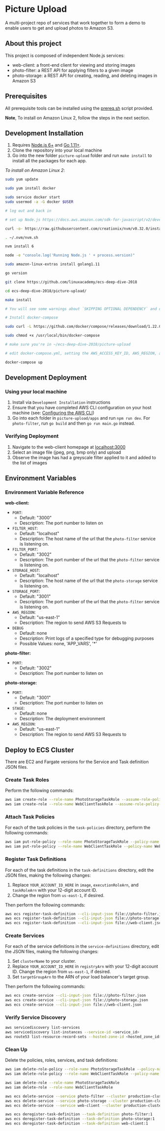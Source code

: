 # Picture Upload

A multi-project repo of services that work together to form a demo to enable users to get and upload photos to Amazon S3.

## About this project

This project is composed of independent Node.js services:

- web-client: a front-end client for viewing and storing images
- photo-filter: a REST API for applying filters to a given image
- photo-storage: a REST API for creating, reading, and deleting images in Amazon S3

## Prerequisites

All prerequisite tools can be installed using the [prereq.sh](prereq.sh) script provided.

**Note**, To install on Amazon Linux 2, follow the steps in the next section.

## Development Installation

1. Requires [Node.js 6+](https://nodejs.org) and [Go 1.11+](https://golang.org).
1. Clone the repository into your local machine
1. Go into the new folder `picture-upload` folder and run `make install` to install all the packages for each app.

*To install on Amazon Linux 2*:

```sh
sudo yum update

sudo yum install docker

sudo service docker start
sudo usermod -a -G docker $USER

# log out and back in

# set up Node.js https://docs.aws.amazon.com/sdk-for-javascript/v2/developer-guide/setting-up-node-on-ec2-instance.html

curl -o- https://raw.githubusercontent.com/creationix/nvm/v0.32.0/install.sh | bash

. ~/.nvm/nvm.sh

nvm install 6

node -e "console.log('Running Node.js ' + process.version)"

sudo amazon-linux-extras install golang1.11

go version

git clone https://github.com/linuxacademy/ecs-deep-dive-2018

cd ecs-deep-dive-2018/picture-upload/

make install

# You will see some warnings about `SKIPPING OPTIONAL DEPENDENCY` and deprecated modules. These can be safely ignored.

# Install docker-compose

sudo curl -L https://github.com/docker/compose/releases/download/1.22.0/docker-compose-Linux-x86_64 -o /usr/local/bin/docker-compose

sudo chmod +x /usr/local/bin/docker-compose

# make sure you're in ~/ecs-deep-dive-2018/picture-upload

# edit docker-compose.yml, setting the AWS_ACCESS_KEY_ID, AWS_REGION, and AWS_SECRET_ACCESS_KEY values 

docker-compose up
```

## Development Deployment

### Using your local machine

1. Install via `Development Installation` instructions
1. Ensure that you have completed AWS CLI configuration on your host machine (see: [Configuring the AWS CLI](http://docs.aws.amazon.com/cli/latest/userguide/cli-chap-getting-started.html))
1. Go into each folder in `picture-upload/apps` and run `npm run dev`. For `photo-filter`, run `go build` and then `go run main.go` instead.

### Verifying Deployment

1. Navigate to the web-client homepage at [localhost:3000](localhost:3000)
2. Select an image file (jpeg, png, bmp only) and upload
3. Observe the image has had a greyscale filter applied to it and added to the list of images

## Environment Variables

### Environment Variable Reference

**web-client:**

- `PORT`:
  - Default: "3000"
  - Description: The port number to listen on
- `FILTER_HOST`:
  - Default: "localhost"
  - Description: The host name of the url that the `photo-filter` service is listening on.
- `FILTER_PORT`:
  - Default: "3002"
  - Description: The port number of the url that the `photo-filter` service is listening on.
- `STORAGE_HOST`:
  - Default: "localhost"
  - Description: The host name of the url that the `photo-storage` service is listening on.
- `STORAGE_PORT`:
  - Default: "3001"
  - Description: The port number of the url that the `photo-filter` service is listening on.
- `AWS_REGION`:
  - Default: "us-east-1"
  - Description: The region to send AWS S3 Requests to
- `DEBUG`
  - Default: none
  - Description: Print logs of a specified type for debugging purposes
  - Possible Values: none, 'APP_VARS', '*'

**photo-filter:**

- `PORT`:
  - Default: "3002"
  - Description: The port number to listen on

**photo-storage:**

- `PORT`:
  - Default: "3001"
  - Description: The port number to listen on
- `STAGE`:
  - Default: none
  - Description: The deployment environment
- `AWS_REGION`:
  - Default: "us-east-1"
  - Description: The region to send AWS S3 Requests to

## Deploy to ECS Cluster

There are EC2 and Fargate versions for the Service and Task definition JSON files.

### Create Task Roles

Perform the following commands:

```sh
aws iam create-role --role-name PhotoStorageTaskRole --assume-role-policy-document file://assume-role.json
aws iam create-role --role-name WebClientTaskRole --assume-role-policy-document file://assume-role.json
```

### Attach Task Policies

For each of the task policies in the `task-policies` directory, perform the following commands:

```sh
aws iam put-role-policy --role-name PhotoStorageTaskRole --policy-name PhotoStorageTaskPolicy --policy-document file://photo-storage.json
aws iam put-role-policy --role-name WebClientTaskRole --policy-name WebClientTaskPolicy --policy-document file://web-client.json
```

### Register Task Definitions

For each of the task definitions in the `task-definitions` directory, edit the JSON files, making the following changes:

1. Replace `YOUR_ACCOUNT_ID_HERE` in `image`, `executionRoleArn`, and `taskRoleArn` with your 12-digit account ID.
1. Change the region from `us-east-1`, if desired.

Then perform the following commands:

```sh
aws ecs register-task-definition --cli-input-json file://photo-filter.json
aws ecs register-task-definition --cli-input-json file://photo-storage.json
aws ecs register-task-definition --cli-input-json file://web-client.json
```

### Create Services

For each of the service definitions in the `service-definitions` directory, edit the JSON files, making the following changes:

1. Set `clusterName` to your cluster.
1. Replace `YOUR_ACCOUNT_ID_HERE` in `registryArn` with your 12-digit account ID. Change the region from `us-east-1`, if desired.
1. Set `targetGroupArn` to the ARN of your load balancer's target group.

Then perform the following commands:

```sh
aws ecs create-service --cli-input-json file://photo-filter.json
aws ecs create-service --cli-input-json file://photo-storage.json
aws ecs create-service --cli-input-json file://web-client.json
```

### Verify Service Discovery

```sh
aws servicediscovery list-services
aws servicediscovery list-instances --service-id <service_id>
aws route53 list-resource-record-sets --hosted-zone-id <hosted_zone_id>
```

### Clean Up

Delete the policies, roles, services, and task definitions:

```sh
aws iam delete-role-policy --role-name PhotoStorageTaskRole --policy-name PhotoStorageTaskPolicy
aws iam delete-role-policy --role-name WebClientTaskRole --policy-name WebClientTaskPolicy

aws iam delete-role --role-name PhotoStorageTaskRole
aws iam delete-role --role-name WebClientTaskRole

aws ecs delete-service --service photo-filter --cluster production-cluster
aws ecs delete-service --service photo-storage --cluster production-cluster
aws ecs delete-service --service web-client --cluster production-cluster

aws ecs deregister-task-definition --task-definition photo-filter:1
aws ecs deregister-task-definition --task-definition photo-storage:1
aws ecs deregister-task-definition --task-definition web-client:1
```
